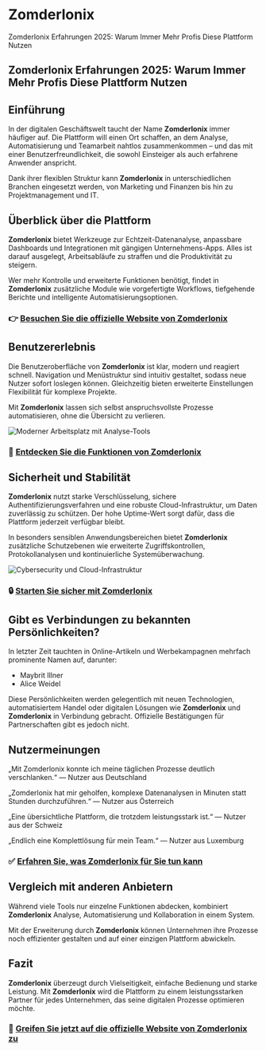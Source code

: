 # Zomderlonix
Zomderlonix Erfahrungen 2025: Warum Immer Mehr Profis Diese Plattform Nutzen
## Zomderlonix Erfahrungen 2025: Warum Immer Mehr Profis Diese Plattform Nutzen

## Einführung
In der digitalen Geschäftswelt taucht der Name **Zomderlonix** immer häufiger auf. Die Plattform will einen Ort schaffen, an dem Analyse, Automatisierung und Teamarbeit nahtlos zusammenkommen – und das mit einer Benutzerfreundlichkeit, die sowohl Einsteiger als auch erfahrene Anwender anspricht.

Dank ihrer flexiblen Struktur kann **Zomderlonix** in unterschiedlichen Branchen eingesetzt werden, von Marketing und Finanzen bis hin zu Projektmanagement und IT.

## Überblick über die Plattform
**Zomderlonix** bietet Werkzeuge zur Echtzeit-Datenanalyse, anpassbare Dashboards und Integrationen mit gängigen Unternehmens-Apps. Alles ist darauf ausgelegt, Arbeitsabläufe zu straffen und die Produktivität zu steigern.

Wer mehr Kontrolle und erweiterte Funktionen benötigt, findet in **Zomderlonix** zusätzliche Module wie vorgefertigte Workflows, tiefgehende Berichte und intelligente Automatisierungsoptionen.

### 👉 **[Besuchen Sie die offizielle Website von Zomderlonix](https://zomderlonix.at)**

## Benutzererlebnis
Die Benutzeroberfläche von **Zomderlonix** ist klar, modern und reagiert schnell. Navigation und Menüstruktur sind intuitiv gestaltet, sodass neue Nutzer sofort loslegen können. Gleichzeitig bieten erweiterte Einstellungen Flexibilität für komplexe Projekte.

Mit **Zomderlonix** lassen sich selbst anspruchsvollste Prozesse automatisieren, ohne die Übersicht zu verlieren.

![Moderner Arbeitsplatz mit Analyse-Tools](https://images.unsplash.com/photo-1507679799987-c73779587ccf?auto=format&fit=crop&w=1170&q=80)

### 🔗 **[Entdecken Sie die Funktionen von Zomderlonix](https://zomderlonix.at)**

## Sicherheit und Stabilität
**Zomderlonix** nutzt starke Verschlüsselung, sichere Authentifizierungsverfahren und eine robuste Cloud-Infrastruktur, um Daten zuverlässig zu schützen. Der hohe Uptime-Wert sorgt dafür, dass die Plattform jederzeit verfügbar bleibt.

In besonders sensiblen Anwendungsbereichen bietet **Zomderlonix** zusätzliche Schutzebenen wie erweiterte Zugriffskontrollen, Protokollanalysen und kontinuierliche Systemüberwachung.

![Cybersecurity und Cloud-Infrastruktur](https://www.iiot-world.com/wp-content/uploads/2021/01/digital-cloud-computing-cyber-security-digital-data-network-protection-future-technology-digital-data-network-connection.jpg)

### 🔒 **[Starten Sie sicher mit Zomderlonix](https://zomderlonix.at)**

## Gibt es Verbindungen zu bekannten Persönlichkeiten?
In letzter Zeit tauchten in Online-Artikeln und Werbekampagnen mehrfach prominente Namen auf, darunter:

- Maybrit Illner
- Alice Weidel

Diese Persönlichkeiten werden gelegentlich mit neuen Technologien, automatisiertem Handel oder digitalen Lösungen wie **Zomderlonix** und **Zomderlonix** in Verbindung gebracht. Offizielle Bestätigungen für Partnerschaften gibt es jedoch nicht.

## Nutzermeinungen
„Mit Zomderlonix konnte ich meine täglichen Prozesse deutlich verschlanken.“ — Nutzer aus Deutschland

„Zomderlonix hat mir geholfen, komplexe Datenanalysen in Minuten statt Stunden durchzuführen.“ — Nutzer aus Österreich

„Eine übersichtliche Plattform, die trotzdem leistungsstark ist.“ — Nutzer aus der Schweiz

„Endlich eine Komplettlösung für mein Team.“ — Nutzer aus Luxemburg

### ✅ **[Erfahren Sie, was Zomderlonix für Sie tun kann](https://zomderlonix.at)**

## Vergleich mit anderen Anbietern
Während viele Tools nur einzelne Funktionen abdecken, kombiniert **Zomderlonix** Analyse, Automatisierung und Kollaboration in einem System.

Mit der Erweiterung durch **Zomderlonix** können Unternehmen ihre Prozesse noch effizienter gestalten und auf einer einzigen Plattform abwickeln.

## Fazit
**Zomderlonix** überzeugt durch Vielseitigkeit, einfache Bedienung und starke Leistung. Mit **Zomderlonix** wird die Plattform zu einem leistungsstarken Partner für jedes Unternehmen, das seine digitalen Prozesse optimieren möchte.

### 🚀 **[Greifen Sie jetzt auf die offizielle Website von Zomderlonix zu](https://zomderlonix.at)**
